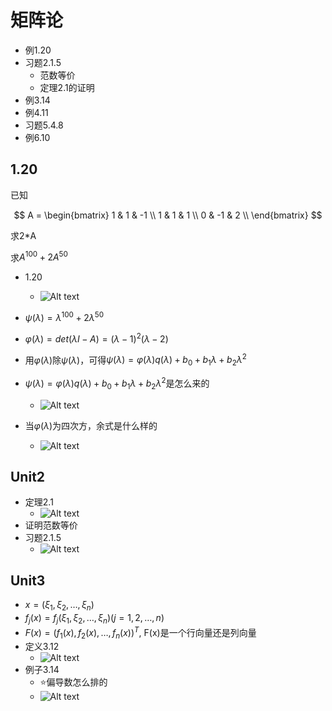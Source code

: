 # 矩阵论

- 例1.20
- 习题2.1.5
  - 范数等价
  - 定理2.1的证明
- 例3.14
- 例4.11
- 习题5.4.8
- 例6.10

## 1.20

已知

$$
A =
\begin{bmatrix}
  1 & 1 & -1 \\
  1 & 1 & 1  \\
  0 & -1 & 2 \\
\end{bmatrix}
$$

求2*A

求$A^{100}+2A^{50}$

- 1.20
  - ![Alt text](images/image-3.png)

- $\psi(\lambda) = \lambda^{100} + 2\lambda^{50}$
- $\varphi(\lambda) = det(\lambda I-A) = (\lambda-1)^2(\lambda-2)$
- 用$\varphi(\lambda)$除$\psi(\lambda)$，可得$\psi(\lambda) = \varphi(\lambda)q(\lambda)+b_0+b_1\lambda + b_2\lambda^2$
- $\psi(\lambda) = \varphi(\lambda)q(\lambda)+b_0+b_1\lambda + b_2\lambda^2$是怎么来的
  - ![Alt text](images/image-4.png)

- 当$\varphi(\lambda)$为四次方，余式是什么样的
  - ![Alt text](images/image-5.png)

## Unit2

- 定理2.1
  - ![Alt text](images/image-6.png)
- 证明范数等价
- 习题2.1.5
  - ![Alt text](images/image-7.png)

## Unit3

- $x = (\xi_1,\xi_2,\dots,\xi_n)$
- $f_j(x) = f_j(\xi_1,\xi_2,\dots,\xi_n)(j=1,2,\dots,n)$
- $F(x) = (f_1(x),f_2(x),\dots,f_n(x))^T$, F(x)是一个行向量还是列向量
- 定义3.12
  - ![Alt text](images/image-9.png)
- 例子3.14
  - ⭐偏导数怎么排的
  - ![Alt text](images/image-11.png)
